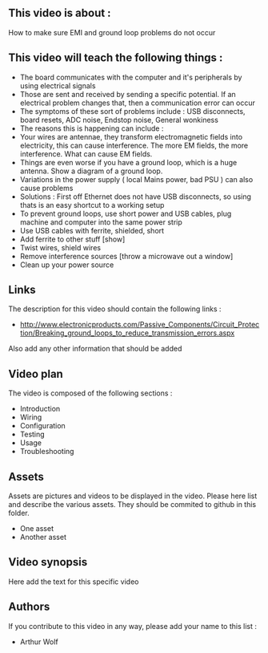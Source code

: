## This video is about : 

How to make sure EMI and ground loop problems do not occur

## This video will teach the following things : 

* The board communicates with the computer and it's peripherals by using electrical signals
* Those are sent and received by sending a specific potential. If an electrical problem changes that, then a communication error can occur
* The symptoms of these sort of problems include : USB disconnects, board resets, ADC noise, Endstop noise, General wonkiness
* The reasons this is happening can include : 
* Your wires are antennae, they transform electromagnetic fields into electricity, this can cause interference. The more EM fields, the more interference. What can cause EM fields.
* Things are even worse if you have a ground loop, which is a huge antenna. Show a diagram of a ground loop.
* Variations in the power supply ( local Mains power, bad PSU ) can also cause problems
* Solutions : First off Ethernet does not have USB disconnects, so using thats is an easy shortcut to a working setup
* To prevent ground loops, use short power and USB cables, plug machine and computer into the same power strip
* Use USB cables with ferrite, shielded, short
* Add ferrite to other stuff [show]
* Twist wires, shield wires
* Remove interference sources [throw a microwave out a window]
* Clean up your power source

## Links 

The description for this video should contain the following links : 

* http://www.electronicproducts.com/Passive_Components/Circuit_Protection/Breaking_ground_loops_to_reduce_transmission_errors.aspx

Also add any other information that should be added

## Video plan

The video is composed of the following sections : 

* Introduction
* Wiring
* Configuration
* Testing
* Usage
* Troubleshooting

## Assets

Assets are pictures and videos to be displayed in the video.
Please here list and describe the various assets. They should be commited to github in this folder.

* One asset
* Another asset

## Video synopsis

Here add the text for this specific video

## Authors

If you contribute to this video in any way, please add your name to this list : 

* Arthur Wolf

